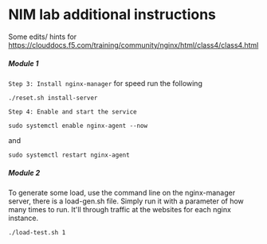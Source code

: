 # NIM lab additional instructions

Some edits/ hints for  https://clouddocs.f5.com/training/community/nginx/html/class4/class4.html 
##### Module 1 
`Step 3: Install nginx-manager`
for speed run the following
```
./reset.sh install-server
```

`Step 4: Enable and start the service`
```
sudo systemctl enable nginx-agent --now
```
and
```
sudo systemctl restart nginx-agent
```
##### Module 2
To generate some load, use the command line on the nginx-manager server, there is a load-gen.sh file.  Simply run it with a parameter of how many times to run.  It'll through traffic at the websites for each nginx instance.
```
./load-test.sh 1
```
